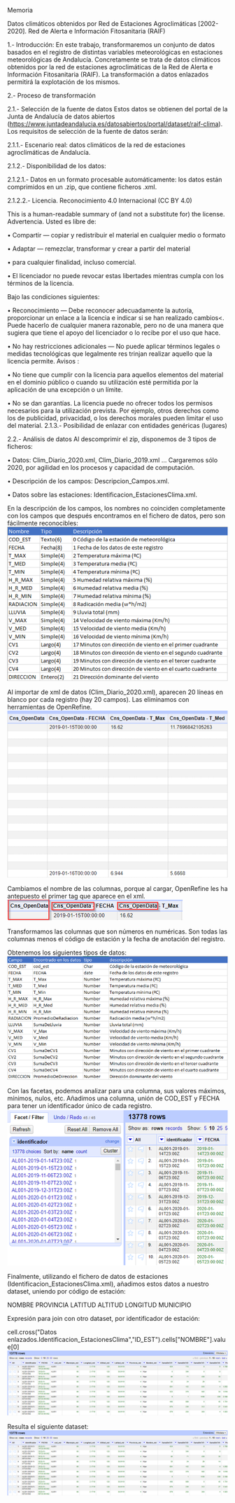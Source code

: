 Memoria

Datos climáticos obtenidos por Red de Estaciones Agroclimáticas [2002-2020]. Red de Alerta e Información Fitosanitaria (RAIF)

1.- Introducción:
En este trabajo, transformaremos un conjunto de datos basados en el registro de distintas variables meteorológicas en estaciones meteorológicas de Andalucía. Concretamente se trata de datos climáticos obtenidos por la red de estaciones agroclimáticas de la Red de Alerta e Información Fitosanitaria (RAIF). 
La transformación a datos enlazados permitirá la explotación de los mismos.

2.- Proceso de transformación

2.1.- Selección de la fuente de datos
Estos datos se obtienen del portal de la Junta de Andalucía de datos abiertos (https://www.juntadeandalucia.es/datosabiertos/portal/dataset/raif-clima).
Los requisitos de selección de la fuente de datos serán:

  2.1.1.- Escenario real: datos climáticos de la red de estaciones agroclimáticas de Andalucía.
  
  2.1.2.- Disponibilidad de los datos: 
  
  2.1.2.1.- Datos en un formato procesable automáticamente: los datos están comprimidos en un .zip, que contiene ficheros .xml.
  
  2.1.2.2.- Licencia. Reconocimiento 4.0 Internacional (CC BY 4.0) 
  
  This is a human-readable summary of (and not a substitute for) the license. Advertencia. 
  Usted es libre de:
  
  •	Compartir — copiar y redistribuir el material en cualquier medio o formato
  
  •	Adaptar — remezclar, transformar y crear a partir del material
  
  •	para cualquier finalidad, incluso comercial.
  
  •	El licenciador no puede revocar estas libertades mientras cumpla con los términos de la licencia.
  
  Bajo las condiciones siguientes:
  
  • Reconocimiento — Debe reconocer adecuadamente la autoría, proporcionar un enlace a la licencia e indicar si se han realizado cambios<. Puede hacerlo de cualquier manera         razonable, pero no de una manera que sugiera que tiene el apoyo del licenciador o lo recibe por el uso que hace. 
  
  •	No hay restricciones adicionales — No puede aplicar términos legales o medidas tecnológicas que legalmente res trinjan realizar aquello que la licencia permite.
  Avisos :
  
  •	No tiene que cumplir con la licencia para aquellos elementos del material en el dominio público o cuando su utilización esté permitida por la aplicación de una excepción o       un límite.
  
  •	No se dan garantías. La licencia puede no ofrecer todos los permisos necesarios para la utilización prevista. Por ejemplo, otros derechos como los de publicidad, privacidad,     o los derechos morales pueden limitar el uso del material.
  2.1.3.- Posibilidad de enlazar con entidades genéricas (lugares)

2.2.- Análisis de datos
Al descomprimir el zip, disponemos de 3 tipos de ficheros:

•	Datos: Clim_Diario_2020.xml, Clim_Diario_2019.xml … Cargaremos sólo 2020, por agilidad en los procesos y capacidad de computación.

•	Descripción de los campos: Descripcion_Campos.xml.

•	Datos sobre las estaciones: Identificacion_EstacionesClima.xml.

En la descripción de los campos, los nombres no coinciden completamente con los campos que después encontramos en el fichero de datos, pero son fácilmente reconocibles:
![descripcion campos](imagenes/descripcion_campos.png)

Al importar de xml de datos (Clim_Diario_2020.xml), aparecen 20 líneas en blanco por cada registro (hay 20 campos). Las eliminamos con herramientas de OpenRefine.
![Filas en blanco](imagenes/filas_en_blanco.png)

Cambiamos el nombre de las columnas, porque al cargar, OpenRefine les ha antepuesto el primer tag que aparece en el xml.
![Cambio de nombre](imagenes/cambio_nombre.png)

Transformamos las columnas que son números en numéricas. Son todas las columnas menos el código de estación y la fecha de anotación del registro.

Obtenemos los siguientes tipos de datos:
![descripcion fichero datos](imagenes/campos_en_fichero_datos.png)

Con las facetas, podemos analizar para una columna, sus valores máximos, mínimos, nulos, etc.
Añadimos una columna, unión de COD_EST y FECHA para tener un identificador único de cada registro.
![Identificador unico](imagenes/identificador_unico.png)

Finalmente, utilizando el fichero de datos de estaciones (Identificacion_EstacionesClima.xml), añadimos estos datos a nuestro dataset, uniendo por código de estación:

NOMBRE	PROVINCIA	LATITUD	ALTITUD	LONGITUD	MUNICIPIO

Expresión para join con otro dataset, por identificador de estación:

cell.cross("Datos enlazados.Identificacion_EstacionesClima","ID_EST").cells["NOMBRE"].value[0]
![Se añade nombre de la estación](imagenes/dataset.png)

Resulta el siguiente dataset:
![dataset](imagenes/dataset.png)


